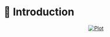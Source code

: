 # 👋 Introduction
<p align="center">
    <a href="https://tryshape.vercel.app" target="blank"/>
        <img src="./images/graph1.jpg" alt="Plot" />
    </a>
</p>

